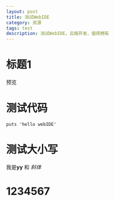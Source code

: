 ```yaml
---
layout: post
title: 测试WebIDE
category: 资源
tags: test
description: 测试WebIDE，云端开发，值得拥有
---
```


# 标题1

预览

# 测试代码

    puts 'hello webIDE' 
    
# 测试大小写

我是**yy** 和 *斜体*

# 1234567

